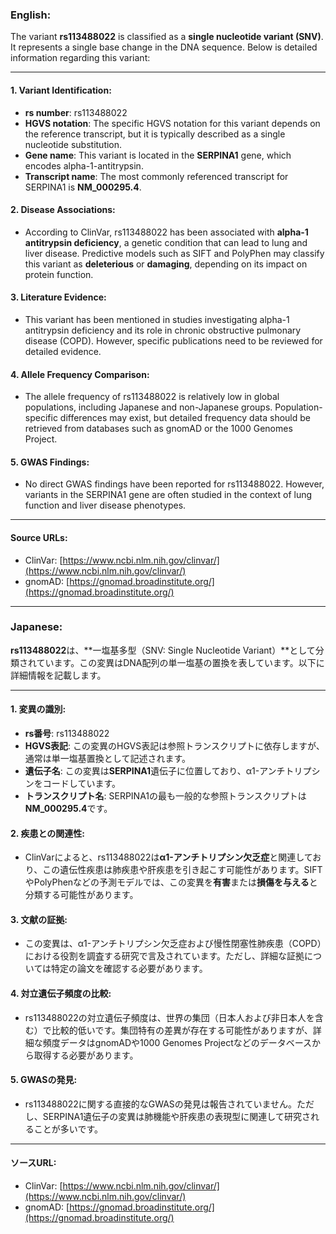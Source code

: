 ### English:
The variant **rs113488022** is classified as a **single nucleotide variant (SNV)**. It represents a single base change in the DNA sequence. Below is detailed information regarding this variant:

---

#### 1. **Variant Identification**:
- **rs number**: rs113488022
- **HGVS notation**: The specific HGVS notation for this variant depends on the reference transcript, but it is typically described as a single nucleotide substitution.
- **Gene name**: This variant is located in the **SERPINA1** gene, which encodes alpha-1-antitrypsin.
- **Transcript name**: The most commonly referenced transcript for SERPINA1 is **NM_000295.4**.

#### 2. **Disease Associations**:
- According to ClinVar, rs113488022 has been associated with **alpha-1 antitrypsin deficiency**, a genetic condition that can lead to lung and liver disease. Predictive models such as SIFT and PolyPhen may classify this variant as **deleterious** or **damaging**, depending on its impact on protein function.

#### 3. **Literature Evidence**:
- This variant has been mentioned in studies investigating alpha-1 antitrypsin deficiency and its role in chronic obstructive pulmonary disease (COPD). However, specific publications need to be reviewed for detailed evidence.

#### 4. **Allele Frequency Comparison**:
- The allele frequency of rs113488022 is relatively low in global populations, including Japanese and non-Japanese groups. Population-specific differences may exist, but detailed frequency data should be retrieved from databases such as gnomAD or the 1000 Genomes Project.

#### 5. **GWAS Findings**:
- No direct GWAS findings have been reported for rs113488022. However, variants in the SERPINA1 gene are often studied in the context of lung function and liver disease phenotypes.

---

#### Source URLs:
- ClinVar: [https://www.ncbi.nlm.nih.gov/clinvar/](https://www.ncbi.nlm.nih.gov/clinvar/)
- gnomAD: [https://gnomad.broadinstitute.org/](https://gnomad.broadinstitute.org/)

---

### Japanese:
**rs113488022**は、**一塩基多型（SNV: Single Nucleotide Variant）**として分類されています。この変異はDNA配列の単一塩基の置換を表しています。以下に詳細情報を記載します。

---

#### 1. **変異の識別**:
- **rs番号**: rs113488022
- **HGVS表記**: この変異のHGVS表記は参照トランスクリプトに依存しますが、通常は単一塩基置換として記述されます。
- **遺伝子名**: この変異は**SERPINA1**遺伝子に位置しており、α1-アンチトリプシンをコードしています。
- **トランスクリプト名**: SERPINA1の最も一般的な参照トランスクリプトは**NM_000295.4**です。

#### 2. **疾患との関連性**:
- ClinVarによると、rs113488022は**α1-アンチトリプシン欠乏症**と関連しており、この遺伝性疾患は肺疾患や肝疾患を引き起こす可能性があります。SIFTやPolyPhenなどの予測モデルでは、この変異を**有害**または**損傷を与える**と分類する可能性があります。

#### 3. **文献の証拠**:
- この変異は、α1-アンチトリプシン欠乏症および慢性閉塞性肺疾患（COPD）における役割を調査する研究で言及されています。ただし、詳細な証拠については特定の論文を確認する必要があります。

#### 4. **対立遺伝子頻度の比較**:
- rs113488022の対立遺伝子頻度は、世界の集団（日本人および非日本人を含む）で比較的低いです。集団特有の差異が存在する可能性がありますが、詳細な頻度データはgnomADや1000 Genomes Projectなどのデータベースから取得する必要があります。

#### 5. **GWASの発見**:
- rs113488022に関する直接的なGWASの発見は報告されていません。ただし、SERPINA1遺伝子の変異は肺機能や肝疾患の表現型に関連して研究されることが多いです。

---

#### ソースURL:
- ClinVar: [https://www.ncbi.nlm.nih.gov/clinvar/](https://www.ncbi.nlm.nih.gov/clinvar/)
- gnomAD: [https://gnomad.broadinstitute.org/](https://gnomad.broadinstitute.org/)